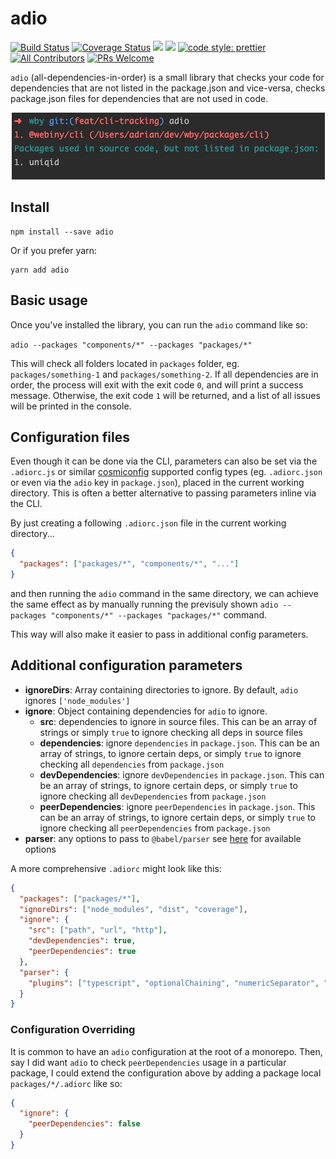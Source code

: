 # adio
[![Build Status](https://travis-ci.org/doitadrian/adio.svg?branch=master)](https://travis-ci.org/doitadrian/adio)
[![Coverage Status](https://coveralls.io/repos/github/doitadrian/adio/badge.svg?branch=master)](https://coveralls.io/github/doitadrian/adio?branch=master)
[![](https://img.shields.io/npm/dw/adio.svg)](https://www.npmjs.com/package/adio) 
[![](https://img.shields.io/npm/v/adio.svg)](https://www.npmjs.com/package/adio)
[![code style: prettier](https://img.shields.io/badge/code_style-prettier-ff69b4.svg?style=flat-square)](https://github.com/prettier/prettier)
[![All Contributors](https://img.shields.io/badge/all_contributors-1-orange.svg?style=flat-square)](#contributors)
[![PRs Welcome](https://img.shields.io/badge/PRs-welcome-brightgreen.svg?style=flat-square)](http://makeapullrequest.com)
  
`adio` (all-dependencies-in-order) is a small library that checks your code
for dependencies that are not listed in the package.json and vice-versa,
checks package.json files for dependencies that are not used in code. 

<p align="center">
  <img src="./docs/preview.png"/>
</p>

## Install
```
npm install --save adio
```

Or if you prefer yarn: 
```
yarn add adio
```

## Basic usage
Once you've installed the library, you can run the `adio` command like
so:

```adio --packages "components/*" --packages "packages/*"```

This will check all folders located in `packages` folder, eg. 
`packages/something-1` and `packages/something-2`. If all dependencies
are in order, the process will exit with the exit code `0`, and will 
print a success message. Otherwise, the exit code `1` will be returned, 
and a list of all issues will be printed in the console.

## Configuration files
Even though it can be done via the CLI, parameters can also
be set via the `.adiorc.js` or similar [cosmiconfig](https://www.npmjs.com/package/cosmiconfig) supported config 
types (eg. `.adiorc.json` or even via the `adio` key in `package.json`), 
placed in the current working directory. This is often a better 
alternative to passing parameters inline via the CLI.

By just creating a following `.adiorc.json` file in the current working
directory...

```json
{
  "packages": ["packages/*", "components/*", "..."]
}
```

and then running the `adio` command in the same directory, we can 
achieve the same effect as by manually running the previsuly shown 
`adio --packages "components/*" --packages "packages/*"` command.

This way will also make it easier to pass in additional config parameters.

## Additional configuration parameters

- **ignoreDirs**: Array containing directories to ignore. By default, `adio` ignores `['node_modules']`
- **ignore**: Object containing dependencies for `adio` to ignore.
  - **src**: dependencies to ignore in source files. This can be an array of strings or simply `true` to ignore checking all deps in source files
  - **dependencies**: ignore `dependencies` in `package.json`. This can be an array of strings, to ignore certain deps, or simply `true` to ignore checking all `dependencies` from `package.json`
  - **devDependencies**: ignore `devDependencies` in `package.json`. This can be an array of strings, to ignore certain deps, or simply `true` to ignore checking all `devDependencies` from `package.json`
  - **peerDependencies**: ignore `peerDependencies` in `package.json`. This can be an array of strings, to ignore certain deps, or simply `true` to ignore checking all `peerDependencies` from `package.json`
- **parser**: any options to pass to `@babel/parser` see [here](https://babeljs.io/docs/en/babel-parser#options) for available options

A more comprehensive `.adiorc` might look like this:

```json
{
  "packages": ["packages/*"],
  "ignoreDirs": ["node_modules", "dist", "coverage"],
  "ignore": {
    "src": ["path", "url", "http"],
    "devDependencies": true,
    "peerDependencies": true
  },
  "parser": {
    "plugins": ["typescript", "optionalChaining", "numericSeparator", "classProperties"]
  }
}
```

### Configuration Overriding

It is common to have an `adio` configuration at the root of a monorepo. Then, say I did want `adio` to check `peerDependencies` usage in a particular package, I could extend the configuration above by adding a package local `packages/*/.adiorc` like so:

```json
{
  "ignore": {
    "peerDependencies": false
  }
}
```
